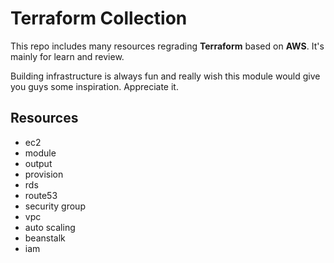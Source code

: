 # Terraform Collection

This repo includes many resources regrading **Terraform** based on **AWS**. It's mainly for learn and review. 

Building infrastructure is always fun and really wish this module would give you guys some inspiration. Appreciate it. 



## Resources

- ec2
- module
- output
- provision
- rds
- route53
- security group
- vpc
- auto scaling
- beanstalk
- iam